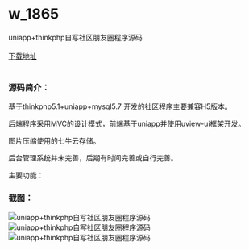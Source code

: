 # w_1865
uniapp+thinkphp自写社区朋友圈程序源码
<br/></br>
[下载地址](https://www.uuid2.com/1865.html "下载地址")
<br/></br>
<h3>源码简介：</h3>
<p>基于thinkphp5.1+uniapp+mysql5.7 开发的社区程序主要兼容H5版本。<p>
<p>后端程序采用MVC的设计模式，前端基于uniapp并使用uview-ui框架开发。<p>
<p>图片压缩使用的七牛云存储。<p>
<p>后台管理系统并未完善，后期有时间完善或自行完善。<p>
<p>主要功能：<p>
<h3>截图：</h3>
<img src="https://www.uuid2.com/wp-content/uploads/img/202201/1aa181a767.png" alt="uniapp+thinkphp自写社区朋友圈程序源码"><img src="https://www.uuid2.com/wp-content/uploads/img/202201/65137a2611.png" alt="uniapp+thinkphp自写社区朋友圈程序源码"><img src="https://www.uuid2.com/wp-content/uploads/img/202201/1ee8adc563.png" alt="uniapp+thinkphp自写社区朋友圈程序源码">
